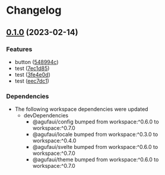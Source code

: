 # Changelog

## [0.1.0](https://github.com/agufaui/test/compare/playground-svelte-v0.0.1...playground-svelte-v0.1.0) (2023-02-14)


### Features

* button ([548994c](https://github.com/agufaui/test/commit/548994c011b795af866ea8ff1981d1e25c515b7b))
* test ([7ec1d85](https://github.com/agufaui/test/commit/7ec1d8527556d4877cd967faf7c7f630562bb0ed))
* test ([3fe4e0d](https://github.com/agufaui/test/commit/3fe4e0d99737c67a57c0cb76b24278f5ae0734da))
* test ([eec7dc1](https://github.com/agufaui/test/commit/eec7dc1783933c15ac0c4c02e8f14eb2f3f9f382))


### Dependencies

* The following workspace dependencies were updated
  * devDependencies
    * @agufaui/config bumped from workspace:^0.6.0 to workspace:^0.7.0
    * @agufaui/locale bumped from workspace:^0.3.0 to workspace:^0.4.0
    * @agufaui/svelte bumped from workspace:^0.6.0 to workspace:^0.7.0
    * @agufaui/theme bumped from workspace:^0.6.0 to workspace:^0.7.0
